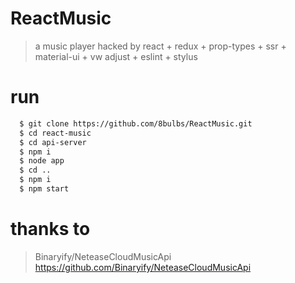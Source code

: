 # ReactMusic
> a music player hacked by react + redux + prop-types + ssr + material-ui + vw adjust + eslint + stylus
# run
```bash
  $ git clone https://github.com/8bulbs/ReactMusic.git
  $ cd react-music
  $ cd api-server
  $ npm i
  $ node app
  $ cd ..
  $ npm i
  $ npm start
 ```
# thanks to
> Binaryify/NeteaseCloudMusicApi
> https://github.com/Binaryify/NeteaseCloudMusicApi
